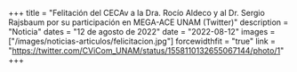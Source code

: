 +++
title = "Felitación del CECAv a la Dra. Rocío Aldeco y al Dr. Sergio Rajsbaum por su participación en MEGA-ACE UNAM (Twitter)"
description = "Noticia"
dates = "12 de agosto de 2022"
date = "2022-08-12"
images = ["/images/noticias-articulos/felicitacion.jpg"]
forcewidthfit = "true"
link = "https://twitter.com/CViCom_UNAM/status/1558110132655067144/photo/1"
+++

